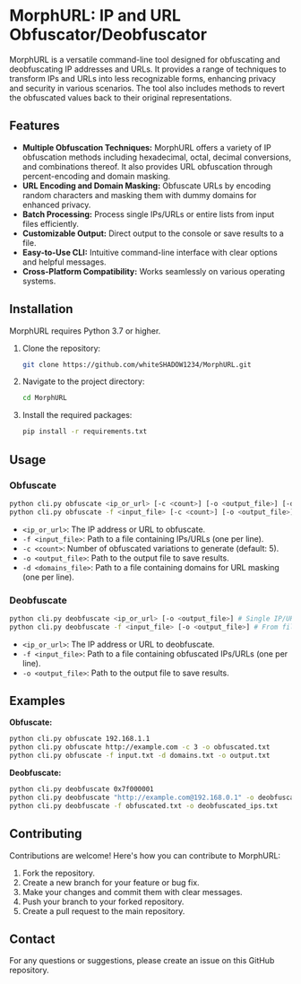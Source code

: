# MorphURL: IP and URL Obfuscator/Deobfuscator

MorphURL is a versatile command-line tool designed for obfuscating and deobfuscating IP addresses and URLs. It provides a range of techniques to transform IPs and URLs into less recognizable forms, enhancing privacy and security in various scenarios.  The tool also includes methods to revert the obfuscated values back to their original representations.

## Features

* **Multiple Obfuscation Techniques:** MorphURL offers a variety of IP obfuscation methods including hexadecimal, octal, decimal conversions, and combinations thereof. It also provides URL obfuscation through percent-encoding and domain masking.
* **URL Encoding and Domain Masking:** Obfuscate URLs by encoding random characters and masking them with dummy domains for enhanced privacy.
* **Batch Processing:**  Process single IPs/URLs or entire lists from input files efficiently.
* **Customizable Output:**  Direct output to the console or save results to a file.
* **Easy-to-Use CLI:**  Intuitive command-line interface with clear options and helpful messages.
* **Cross-Platform Compatibility:** Works seamlessly on various operating systems.


## Installation

MorphURL requires Python 3.7 or higher.

1. Clone the repository:
   ```bash
   git clone https://github.com/whiteSHADOW1234/MorphURL.git
   ```
2. Navigate to the project directory:
   ```bash
   cd MorphURL
   ```
3. Install the required packages:
   ```bash
   pip install -r requirements.txt
   ```

## Usage

### Obfuscate

```bash
python cli.py obfuscate <ip_or_url> [-c <count>] [-o <output_file>] [-d <domains_file>]  # Single IP/URL
python cli.py obfuscate -f <input_file> [-c <count>] [-o <output_file>] [-d <domains_file>]  # From file
```

*   `<ip_or_url>`: The IP address or URL to obfuscate.
*   `-f <input_file>`: Path to a file containing IPs/URLs (one per line).
*   `-c <count>`: Number of obfuscated variations to generate (default: 5).
*   `-o <output_file>`: Path to the output file to save results.
*   `-d <domains_file>`: Path to a file containing domains for URL masking (one per line).


### Deobfuscate

```bash
python cli.py deobfuscate <ip_or_url> [-o <output_file>] # Single IP/URL
python cli.py deobfuscate -f <input_file> [-o <output_file>] # From file

```

*   `<ip_or_url>`: The IP address or URL to deobfuscate.
*   `-f <input_file>`: Path to a file containing obfuscated IPs/URLs (one per line).
*   `-o <output_file>`: Path to the output file to save results.


## Examples

**Obfuscate:**

```bash
python cli.py obfuscate 192.168.1.1
python cli.py obfuscate http://example.com -c 3 -o obfuscated.txt
python cli.py obfuscate -f input.txt -d domains.txt -o output.txt
```

**Deobfuscate:**

```bash
python cli.py deobfuscate 0x7f000001
python cli.py deobfuscate "http://example.com@192.168.0.1" -o deobfuscated.txt
python cli.py deobfuscate -f obfuscated.txt -o deobfuscated_ips.txt

```


## Contributing

Contributions are welcome! Here's how you can contribute to MorphURL:

1. Fork the repository.
2. Create a new branch for your feature or bug fix.
3. Make your changes and commit them with clear messages.
4. Push your branch to your forked repository.
5. Create a pull request to the main repository.

## Contact

For any questions or suggestions, please create an issue on this GitHub repository.

